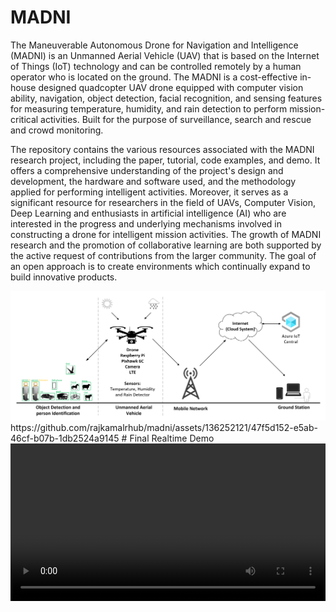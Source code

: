 # MADNI
The Maneuverable Autonomous Drone for Navigation and Intelligence (MADNI) is an Unmanned Aerial Vehicle (UAV) that is based on the Internet of Things (IoT) technology and can be controlled remotely by a human operator who is located on the ground. The MADNI is a cost-effective in-house designed quadcopter UAV drone equipped with computer vision ability, navigation, object detection, facial recognition, and sensing features for measuring temperature, humidity, and rain detection to perform mission-critical activities. Built for the purpose of surveillance, search and rescue and crowd monitoring.

The repository contains the various resources associated with the MADNI research project, including the paper, tutorial, code examples, and demo. It offers a comprehensive understanding of the project's design and development, the hardware and software used, and the methodology applied for performing intelligent activities. Moreover, it serves as a significant resource for researchers in the field of UAVs, Computer Vision, Deep Learning and enthusiasts in artificial intelligence (AI) who are interested in the progress and underlying mechanisms involved in constructing a drone for intelligent mission activities. The growth of MADNI research and the promotion of collaborative learning are both supported by the active request of contributions from the larger community. The goal of an open approach is to create environments which continually expand to build innovative products.

<img src="/Images/System_design.png" alt="" title="MADNI System design" />
https://github.com/rajkamalrhub/madni/assets/136252121/47f5d152-e5ab-46cf-b07b-1db2524a9145
# Final Realtime Demo
<video style="width:100%" controls src="/Media/MADNI_Demo.mp4" type="video/mp4" />

